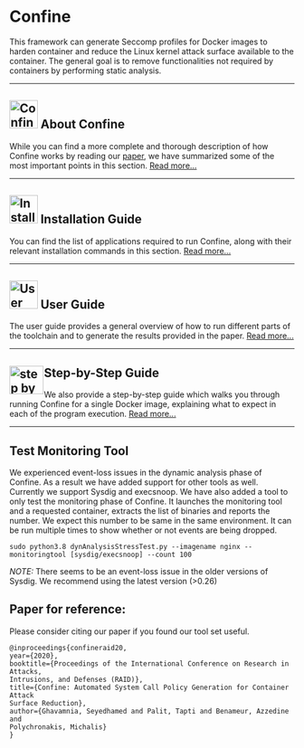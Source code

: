 # Confine

This framework can generate Seccomp profiles for Docker images to harden
container and reduce the Linux kernel attack surface available to the
container.
The general goal is to 
remove functionalities not required by containers by performing static 
analysis.

***

## <img src="https://raw.githubusercontent.com/wiki/shamedgh/confine/images/about.png" alt="Confine overview figure" width=50 height=50/> About Confine
While you can find a more complete and thorough description of how Confine
works by reading our
[paper](https://www3.cs.stonybrook.edu/~sghavamnia/papers/confine.raid20.pdf),
we have summarized some of the most important points in this section. 
[Read more...](https://www3.cs.stonybrook.edu/~sghavamnia/confine/about.html)

***

## <img src="https://raw.githubusercontent.com/wiki/shamedgh/confine/images/installation.png" alt="Installation icon" width=50 height=50 /> Installation Guide
You can find the list of applications required to run Confine, along with
their relevant installation commands in this section.
[Read more...](https://www3.cs.stonybrook.edu/~sghavamnia/confine/installationguide.html)

***

## <img src="https://raw.githubusercontent.com/wiki/shamedgh/confine/images/userguide.png" alt="User guide icon" width=50 height=50 /> User Guide
The user guide provides a general overview of how to run different parts of
the toolchain and to generate the results provided in the paper.
[Read more...](https://www3.cs.stonybrook.edu/~sghavamnia/confine/userguide.html)

***

## <img src="https://raw.githubusercontent.com/wiki/shamedgh/confine/images/step-by-step.png" alt="step by step icon" width=60 height=50 style="float:left; margin-right: 1px;"/> Step-by-Step Guide
We also provide a step-by-step guide which walks you through running Confine
for a single Docker image, explaining what to expect in each of the program
execution.
[Read more...](https://www3.cs.stonybrook.edu/~sghavamnia/confine/stepbystep.html)

***

## Test Monitoring Tool
We experienced event-loss issues in the dynamic analysis phase of Confine.
As a result we have added support for other tools as well. Currently we 
support Sysdig and execsnoop. We have also added a tool to only test the 
monitoring phase of Confine. It launches the monitoring tool and a requested 
container, extracts the list of binaries and reports the number.
We expect this number to be same in the same environment. It can be run multiple 
times to show whether or not events are being dropped.

```
sudo python3.8 dynAnalysisStressTest.py --imagename nginx --monitoringtool [sysdig/execsnoop] --count 100
```

*NOTE:* There seems to be an event-loss issue in the older versions of Sysdig. 
We recommend using the latest version (&gt;0.26)

## Paper for reference:
Please consider citing our paper if you found our tool set useful.
```
@inproceedings{confineraid20,
year={2020},
booktitle={Proceedings of the International Conference on Research in Attacks,
Intrusions, and Defenses (RAID)},
title={Confine: Automated System Call Policy Generation for Container Attack
Surface Reduction},
author={Ghavamnia, Seyedhamed and Palit, Tapti and Benameur, Azzedine and
Polychronakis, Michalis}
}
```
